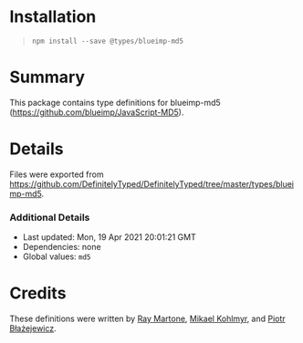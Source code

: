 # Installation
> `npm install --save @types/blueimp-md5`

# Summary
This package contains type definitions for blueimp-md5 (https://github.com/blueimp/JavaScript-MD5).

# Details
Files were exported from https://github.com/DefinitelyTyped/DefinitelyTyped/tree/master/types/blueimp-md5.

### Additional Details
 * Last updated: Mon, 19 Apr 2021 20:01:21 GMT
 * Dependencies: none
 * Global values: `md5`

# Credits
These definitions were written by [Ray Martone](https://github.com/rmartone), [Mikael Kohlmyr](https://github.com/mkohlmyr), and [Piotr Błażejewicz](https://github.com/peterblazejewicz).
